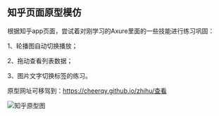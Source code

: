 ## 知乎页面原型模仿

​	根据知乎app页面，尝试着对刚学习的Axure里面的一些技能进行练习巩固：

1、轮播图自动切换播放；

2、拖动查看列表数据；

3、图片文字切换标签的练习。

原型网址可移驾到：https://cheerqy.github.io/zhihu/查看

![知乎原型图](https://github.com/CheerQY/zhihu/blob/master/GIF.gif)
